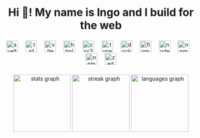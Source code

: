 <h1 align="center">Hi 👋! My name is Ingo and I build for the web</h1>

###

<div align="center">
  <img src="https://cdn.simpleicons.org/svelte" height="30" alt="svelte logo"  />
  <img width="12" />
  <img src="https://cdn.simpleicons.org/tailwindcss" height="30" alt="tailwindcss logo"  />
  <img width="12" />
  <img src="https://cdn.simpleicons.org/vite" height="30" alt="vite logo"  />
  <img width="12" />
  <img src="https://cdn.simpleicons.org/html5" height="30" alt="html5 logo"  />
  <img width="12" />
  <img src="https://cdn.simpleicons.org/css3" height="30" alt="css3 logo"  />
  <img width="12" />
  <img src="https://cdn.simpleicons.org/typescript" height="30" alt="typescript logo"  />
  <img width="12" />
  <img src="https://cdn.simpleicons.org/docker" height="30" alt="docker logo"  />
  <img width="12" />
  <img src="https://cdn.simpleicons.org/figma" height="30" alt="figma logo"  />
  <img width="12" />
  <img src="https://cdn.simpleicons.org/nodedotjs" height="30" alt="nodejs logo"  />
  <img width="12" />
  <img src="https://cdn.simpleicons.org/python" height="30" alt="npm logo"  />
  <img width="12" />
  <img src="https://cdn.simpleicons.org/pnpm" height="30" alt="npm logo"  />
  <img width="12" />
  <img src="https://cdn.simpleicons.org/zedindustries" height="30" alt="zed logo"  />
</div>

###

<div align="center">
  <img src="https://github-readme-stats.vercel.app/api?username=Inglan&hide_title=true&hide_rank=true&show_icons=true&include_all_commits=true&count_private=true&disable_animations=false&theme=catppuccin_mocha&locale=en&hide_border=true" height="150" alt="stats graph"  />
  <img src="https://nirzak-streak-stats.vercel.app?user=Inglan&locale=en&mode=weekly&theme=catppuccin_mocha&hide_border=true&border_radius=5&hide_longest_streak=true&card_width=300" height="150" alt="streak graph"  />
  <img src="https://github-readme-stats.vercel.app/api/top-langs?username=Inglan&locale=en&hide_title=true&layout=compact&langs_count=6&theme=catppuccin_mocha&hide_border=true&card_width=460" height="150" alt="languages graph"  />
</div>
